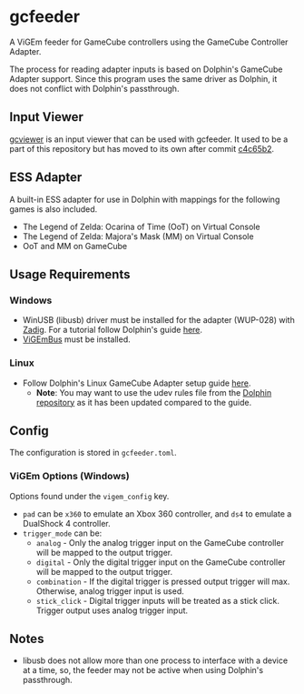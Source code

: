 # gcfeeder
A ViGEm feeder for GameCube controllers using the GameCube Controller Adapter.

The process for reading adapter inputs is based on Dolphin's GameCube Adapter support.
Since this program uses the same driver as Dolphin, it does not conflict with Dolphin's passthrough.

## Input Viewer
[gcviewer](https://github.com/Sirius902/gcviewer) is an input viewer that can be used with gcfeeder.
It used to be a part of this repository but has moved to its own after commit
[c4c65b2](https://github.com/Sirius902/gcfeeder/commit/c4c65b291bec4ac31879d24497caa13c22acbe81).

## ESS Adapter
A built-in ESS adapter for use in Dolphin with mappings for the following games is also included.
* The Legend of Zelda: Ocarina of Time (OoT) on Virtual Console
* The Legend of Zelda: Majora's Mask (MM) on Virtual Console
* OoT and MM on GameCube

## Usage Requirements
### Windows
* WinUSB (libusb) driver must be installed for the adapter (WUP-028) with [Zadig](https://zadig.akeo.ie).
For a tutorial follow Dolphin's guide [here](https://dolphin-emu.org/docs/guides/how-use-official-gc-controller-adapter-wii-u).
* [ViGEmBus](https://github.com/ViGEm/ViGEmBus/releases) must be installed.

### Linux
* Follow Dolphin's Linux GameCube Adapter setup guide
[here](https://dolphin-emu.org/docs/guides/how-use-official-gc-controller-adapter-wii-u).
    * **Note**: You may want to use the udev rules file from the
    [Dolphin repository](https://github.com/dolphin-emu/dolphin/blob/master/Data/51-usb-device.rules)
    as it has been updated compared to the guide.

## Config
The configuration is stored in `gcfeeder.toml`.

### ViGEm Options (Windows)
Options found under the `vigem_config` key.
* `pad` can be `x360` to emulate an Xbox 360 controller, and `ds4` to emulate a DualShock 4 controller.
* `trigger_mode` can be:
    * `analog` - Only the analog trigger input on the GameCube controller will be mapped to the output trigger.
    * `digital` - Only the digital trigger input on the GameCube controller will be mapped to the output trigger.
    * `combination` - If the digital trigger is pressed output trigger will max. Otherwise, analog trigger input is used.
    * `stick_click` - Digital trigger inputs will be treated as a stick click. Trigger output uses analog trigger input.

## Notes
* libusb does not allow more than one process to interface with a device at a time, so, the feeder may not be active when using Dolphin's passthrough.
